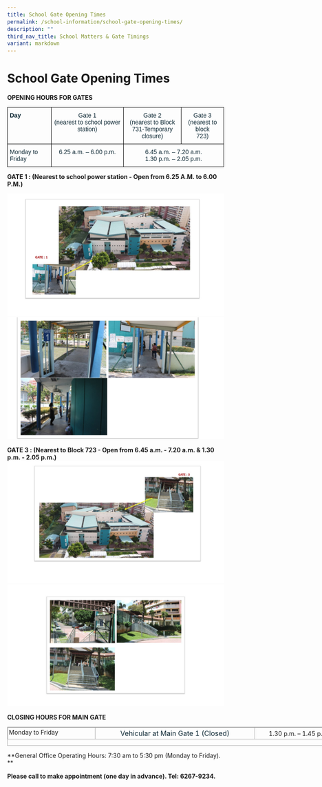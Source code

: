 ```yaml
---
title: School Gate Opening Times
permalink: /school-information/school-gate-opening-times/
description: ""
third_nav_title: School Matters & Gate Timings
variant: markdown
---
```

# School Gate Opening Times


**OPENING HOURS FOR GATES**

<style type="text/css">
.tg  {border-collapse:collapse;border-spacing:0;}
.tg td{border-color:black;border-style:solid;border-width:1px;font-family:Arial, sans-serif;font-size:14px;
  overflow:hidden;padding:10px 5px;word-break:normal;}
.tg th{border-color:black;border-style:solid;border-width:1px;font-family:Arial, sans-serif;font-size:14px;
  font-weight:normal;overflow:hidden;padding:10px 5px;word-break:normal;}
.tg .tg-7wcr{color:#0C2733;text-align:left;vertical-align:top}
.tg .tg-z01w{color:#0C2733;font-weight:bold;text-align:left;vertical-align:top}
.tg .tg-eohv{color:#0C2733;text-align:center;vertical-align:top}
</style>
<table class="tg">
<thead>
  <tr>
    <th class="tg-z01w">Day</th>
    <th class="tg-eohv"><span style="font-weight:400;color:#0C2733">Gate 1</span><br><span style="font-weight:400;color:#0C2733">(nearest to school power station)</span></th>
    <th class="tg-eohv"><span style="font-weight:400;color:#0C2733">Gate 2</span><br><span style="font-weight:400;color:#0C2733">(nearest to Block</span><br><span style="font-weight:400;color:#0C2733">731-Temporary closure)</span></th>
    <th class="tg-eohv"><span style="font-weight:400;color:#0C2733">Gate 3</span><br><span style="font-weight:400;color:#0C2733">(nearest to block</span><br><span style="font-weight:400;color:#0C2733">723)</span></th>
  </tr>
</thead>
<tbody>
  <tr>
    <td class="tg-7wcr">Monday to Friday</td>
    <td class="tg-eohv">6.25 a.m. – 6.00 p.m.<br></td>
    <td class="tg-eohv" colspan="2"><span style="font-weight:400;color:#0C2733">6.45 a.m. – 7.20 a.m.</span><br><span style="font-weight:400;color:#0C2733">1.30 p.m. – 2.05 p.m.</span></td>
  </tr>
</tbody>
</table>

**GATE 1 : 
(Nearest to school power station - Open from 6.25 A.M. to 6.00 P.M.)**

![](/images/2023%20%20%20Jan%20to%20Dec/Gate1_1.jpg)
![](/images/2023%20%20%20Jan%20to%20Dec/Gate1_2.jpg)

**GATE 3 : (Nearest to Block 723 - Open from 6.45 a.m. - 7.20 a.m. &amp; 1.30 p.m. - 2.05 p.m.)**
![](/images/2023%20%20%20Jan%20to%20Dec/Gate3_1.jpg)
![](/images/2023%20%20%20Jan%20to%20Dec/Gate3_2.jpg)

**CLOSING HOURS FOR MAIN GATE**  

<table class="ive_eobj_center iveo_table ives_tab_simple3" style="margin: auto; outline: 0px; padding: 0px; border-collapse: collapse; clear: both; border: 1px solid rgb(170, 170, 170); width: 783px; height: 44px;"><tbody style="margin: 0px; outline: 0px; padding: 0px;"><tr style="margin: 0px; outline: 0px; padding: 0px;"><td valign="top" style="margin: 0px; outline: 0px; padding: 2px; text-align: left; border: 1px solid rgb(170, 170, 170); width: 198px;">Monday to Friday</td><td style="margin: 0px; outline: 0px; padding: 2px; text-align: center; border: 1px solid rgb(170, 170, 170); width: 366px;"><div style="margin: 0px; outline: 0px; padding: 0px; line-height: 22.4px; font-weight: 400; font-size: 16px; color: rgb(12, 39, 51);">Vehicular at Main Gate 1 (Closed)</div></td><td colspan="2" style="margin: 0px; outline: 0px; padding: 2px; text-align: center; border: 1px solid rgb(170, 170, 170); width: 218px;">1.30 p.m.&nbsp;– 1.45 p.m.<br style="margin: 0px; outline: 0px; padding: 0px;"></td></tr></tbody></table>

**General Office Operating Hours: 7:30 am to 5:30 pm (Monday to Friday).  
**

**Please call to make appointment (one day in advance). Tel: 6267-9234.**